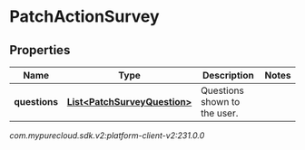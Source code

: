 # PatchActionSurvey


## Properties

| Name | Type | Description | Notes |
| ------------ | ------------- | ------------- | ------------- |
| **questions** | [**List&lt;PatchSurveyQuestion&gt;**](PatchSurveyQuestion) | Questions shown to the user. |  |




_com.mypurecloud.sdk.v2:platform-client-v2:231.0.0_
